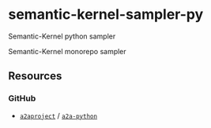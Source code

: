 # semantic-kernel-sampler-py

Semantic-Kernel python sampler

Semantic-Kernel monorepo sampler

## Resources

### GitHub

- [`a2aproject`](https://github.com/a2aproject) / [`a2a-python`](https://github.com/a2aproject/a2a-python)

